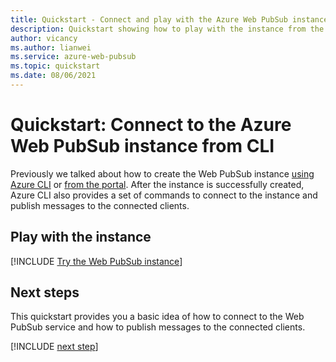 ```yaml
---
title: Quickstart - Connect and play with the Azure Web PubSub instance
description: Quickstart showing how to play with the instance from the Azure CLI
author: vicancy
ms.author: lianwei
ms.service: azure-web-pubsub
ms.topic: quickstart
ms.date: 08/06/2021
---
```


# Quickstart: Connect to the Azure Web PubSub instance from CLI

Previously we talked about how to create the Web PubSub instance [using Azure CLI](./quickstart-cli-create.md) or [from the portal](./howto-develop-create-instance.md). After the instance is successfully created, Azure CLI also provides a set of commands to connect to the instance and publish messages to the connected clients.

## Play with the instance

[!INCLUDE [Try the Web PubSub instance](includes/cli-awps-client.md)]

## Next steps

This quickstart provides you a basic idea of how to connect to the Web PubSub service and how to publish messages to the connected clients.

[!INCLUDE [next step](includes/include-next-step.md)]
